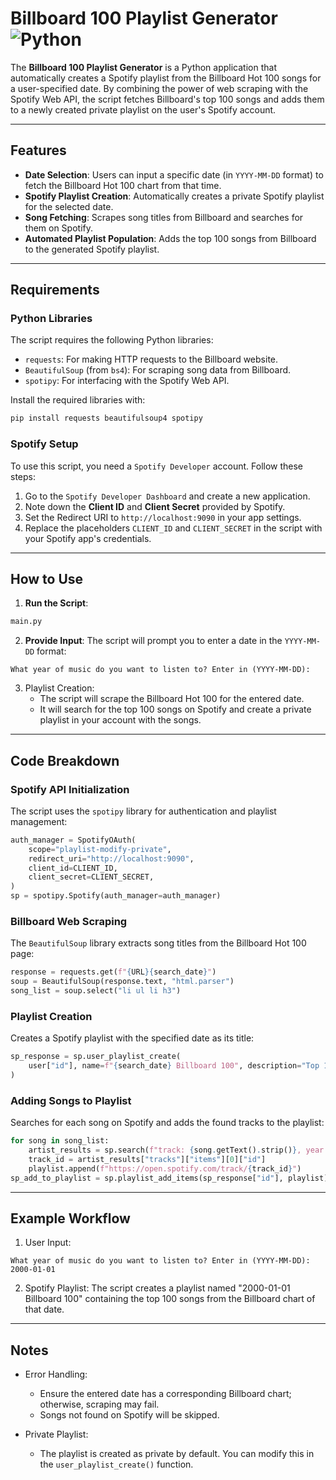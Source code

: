 # Billboard 100 Playlist Generator ![Python](https://img.shields.io/badge/Python-3.x-blue)

The **Billboard 100 Playlist Generator** is a Python application that automatically creates a Spotify playlist from the Billboard Hot 100 songs for a user-specified date. By combining the power of web scraping with the Spotify Web API, the script fetches Billboard's top 100 songs and adds them to a newly created private playlist on the user's Spotify account.

---

## Features

- **Date Selection**: Users can input a specific date (in `YYYY-MM-DD` format) to fetch the Billboard Hot 100 chart from that time.
- **Spotify Playlist Creation**: Automatically creates a private Spotify playlist for the selected date.
- **Song Fetching**: Scrapes song titles from Billboard and searches for them on Spotify.
- **Automated Playlist Population**: Adds the top 100 songs from Billboard to the generated Spotify playlist.

---

## Requirements

### Python Libraries
The script requires the following Python libraries:
- `requests`: For making HTTP requests to the Billboard website.
- `BeautifulSoup` (from `bs4`): For scraping song data from Billboard.
- `spotipy`: For interfacing with the Spotify Web API.

Install the required libraries with:
```bash
pip install requests beautifulsoup4 spotipy
```

### Spotify Setup
To use this script, you need a `Spotify Developer` account. Follow these steps:
1. Go to the  `Spotify Developer Dashboard` and create a new application.
2. Note down the **Client ID** and **Client Secret** provided by Spotify.
3. Set the Redirect URI to `http://localhost:9090` in your app settings.
4. Replace the placeholders `CLIENT_ID` and `CLIENT_SECRET` in the script with your Spotify app's credentials.

---

## How to Use
1. **Run the Script**:
```bash
main.py
```

2. **Provide Input**: The script will prompt you to enter a date in the `YYYY-MM-DD` format:
```
What year of music do you want to listen to? Enter in (YYYY-MM-DD):
```

3. Playlist Creation:
   - The script will scrape the Billboard Hot 100 for the entered date.
   - It will search for the top 100 songs on Spotify and create a private playlist in your account with the songs.

---

## Code Breakdown
### Spotify API Initialization
The script uses the `spotipy` library for authentication and playlist management:
```Python
auth_manager = SpotifyOAuth(
    scope="playlist-modify-private",
    redirect_uri="http://localhost:9090",
    client_id=CLIENT_ID,
    client_secret=CLIENT_SECRET,
)
sp = spotipy.Spotify(auth_manager=auth_manager)
```

### Billboard Web Scraping
The `BeautifulSoup` library extracts song titles from the Billboard Hot 100 page:
```Python
response = requests.get(f"{URL}{search_date}")
soup = BeautifulSoup(response.text, "html.parser")
song_list = soup.select("li ul li h3")
```

### Playlist Creation
Creates a Spotify playlist with the specified date as its title:
```Python
sp_response = sp.user_playlist_create(
    user["id"], name=f"{search_date} Billboard 100", description="Top 100 Songs from this time period.", public=False
)
```

### Adding Songs to Playlist
Searches for each song on Spotify and adds the found tracks to the playlist:
```Python
for song in song_list:
    artist_results = sp.search(f"track: {song.getText().strip()}, year: split_date[0]", limit=1)
    track_id = artist_results["tracks"]["items"][0]["id"]
    playlist.append(f"https://open.spotify.com/track/{track_id}")
sp_add_to_playlist = sp.playlist_add_items(sp_response["id"], playlist)
```

---

## Example Workflow
1. User Input:
```
What year of music do you want to listen to? Enter in (YYYY-MM-DD): 2000-01-01
```
2. Spotify Playlist: The script creates a playlist named "2000-01-01 Billboard 100" containing the top 100 songs from the Billboard chart of that date.

---

## Notes
- Error Handling:
  - Ensure the entered date has a corresponding Billboard chart; otherwise, scraping may fail.
  - Songs not found on Spotify will be skipped.

- Private Playlist:
  - The playlist is created as private by default. You can modify this in the `user_playlist_create()` function.




